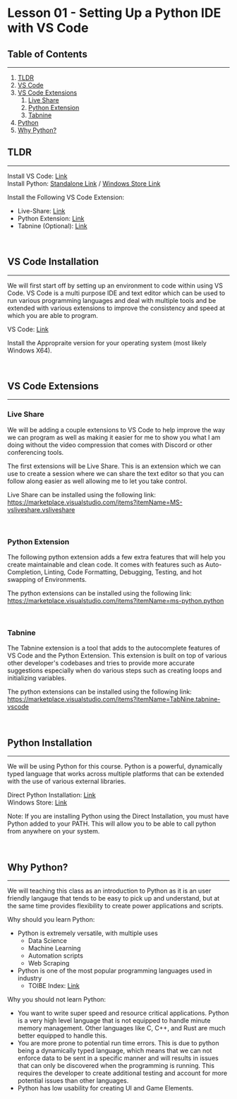 # Lesson 01 - Setting Up a Python IDE with VS Code

## Table of Contents

---

1. [TLDR](#TLDR)
2. [VS Code](#VSCode)
3. [VS Code Extensions](#VSCodeExtensions)
   1. [Live Share](#LiveShare)
   2. [Python Extension](#PythonEXT)
   3. [Tabnine](#Tabnine)
4. [Python](#Python)
5. [Why Python?](#WhyPython)

## TLDR <a id="TLDR" name="TLDR"></a>

---

Install VS Code: [Link](https://code.visualstudio.com/download) \
Install Python: [Standalone Link](https://www.python.org/downloads/) / [Windows Store Link](https://www.microsoft.com/store/productId/9P7QFQMJRFP7)

Install the Following VS Code Extension:

- Live-Share: [Link](https://marketplace.visualstudio.com/items?itemName=MS-vsliveshare.vsliveshare)
- Python Extension: [Link](https://marketplace.visualstudio.com/items?itemName=ms-python.python)
- Tabnine (Optional): [Link](https://marketplace.visualstudio.com/items?itemName=TabNine.tabnine-vscode)

<br>

## VS Code Installation <a id="VSCode"  name="VSCode"></a>

---

We will first start off by setting up an environment to code within using VS Code. VS Code is a multi purpose IDE and text editor which can be used to run various programming languages and deal with multiple tools and be extended with various extensions to improve the consistency and speed at which you are able to program.

VS Code: [Link](https://code.visualstudio.com/download)

Install the Appropraite version for your operating system (most likely Windows X64).

<br>

## VS Code Extensions <a id="VSCodeExtensions" name="VSCodeExtensions"></a>

---

### Live Share <a id="LiveShare" name="LiveShare"></a>

We will be adding a couple extensions to VS Code to help improve the way we can program as well as making it easier for me to show you what I am doing without the video compression that comes with Discord or other conferencing tools.

The first extensions will be Live Share. This is an extension which we can use to create a session where we can share the text editor so that you can follow along easier as well allowing me to let you take control.

Live Share can be installed using the following link: https://marketplace.visualstudio.com/items?itemName=MS-vsliveshare.vsliveshare

<br>

### Python Extension <a id="PythonEXT" name="PythonEXT"></a>

The following python extension adds a few extra features that will help you create maintainable and clean code. It comes with features such as Auto-Completion, Linting, Code Formatting, Debugging, Testing, and hot swapping of Environments.

The python extensions can be installed using the following link: https://marketplace.visualstudio.com/items?itemName=ms-python.python

<br>

### Tabnine <a id="Tabnine" name="Tabnine"></a>

The Tabnine extension is a tool that adds to the autocomplete features of VS Code and the Python Extension. This extension is built on top of various other developer's codebases and tries to provide more accurate suggestions especially when do various steps such as creating loops and initializing variables.

The python extensions can be installed using the following link: https://marketplace.visualstudio.com/items?itemName=TabNine.tabnine-vscode

<br>

## Python Installation <a id="Python" name="Python"></a>

---

We will be using Python for this course. Python is a powerful, dynamically typed language that works across multiple platforms that can be extended with the use of various external libraries.

Direct Python Installation: [Link](https://www.python.org/downloads/) \
Windows Store: [Link](https://www.microsoft.com/store/productId/9P7QFQMJRFP7)

Note: If you are installing Python using the Direct Installation, you must have Python added to your PATH. This will allow you to be able to call python from anywhere on your system.

<br>

## Why Python? <a id="WhyPython" name="WhyPython"></a>

---

We will teaching this class as an introduction to Python as it is an user friendly langauge that tends to be easy to pick up and understand, but at the same time provides flexibility to create power applications and scripts.

Why should you learn Python:

- Python is extremely versatile, with multiple uses
  - Data Science
  - Machine Learning
  - Automation scripts
  - Web Scraping
- Python is one of the most popular programming languages used in industry
  - TOIBE Index: [Link](https://www.tiobe.com/tiobe-index/)

Why you should not learn Python:

- You want to write super speed and resource critical applications. Python is a very high level language that is not equipped to handle minute memory management. Other languages like C, C++, and Rust are much better equipped to handle this.
- You are more prone to potential run time errors. This is due to python being a dynamically typed language, which means that we can not enforce data to be sent in a specific manner and will results in issues that can only be discovered when the programming is running. This requires the developer to create additional testing and account for more potential issues than other languages.
- Python has low usability for creating UI and Game Elements.

